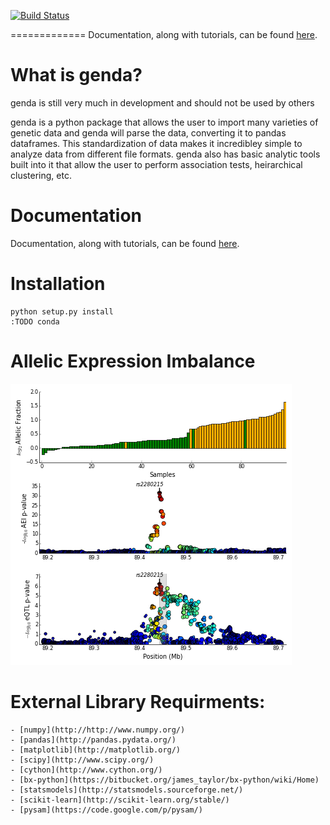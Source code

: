 [![Build Status](https://travis-ci.org/jeffhsu3/genda.png)](https://travis-ci.org/jeffhsu3/genda)

=============
Documentation, along with tutorials, can be found [here](http://pyseq.rtfd.org).

What is genda?
==============
genda is still very much in development and should not be used by others

genda is a python package that allows the user to import many varieties of 
genetic data and genda will parse the data, converting it to pandas 
dataframes. This standardization of data makes it incredibley simple to 
analyze data from different file formats. genda also has basic analytic 
tools built into it that allow the user to perform association tests, 
heirarchical clustering, etc.


Documentation
=============
Documentation, along with tutorials, can be found [here](http://pyseq.rtfd.org).


Installation
============

    python setup.py install
    :TODO conda


Allelic Expression Imbalance
============================
![AEI](./doc/source/images/example_aei.png?raw=true, "AEI Example")



External Library Requirments:
=============================
    - [numpy](http://http://www.numpy.org/)
    - [pandas](http://pandas.pydata.org/)
    - [matplotlib](http://matplotlib.org/)
    - [scipy](http://www.scipy.org/)
    - [cython](http://www.cython.org/)
    - [bx-python](https://bitbucket.org/james_taylor/bx-python/wiki/Home)
    - [statsmodels](http://statsmodels.sourceforge.net/)
    - [scikit-learn](http://scikit-learn.org/stable/)
    - [pysam](https://code.google.com/p/pysam/)
